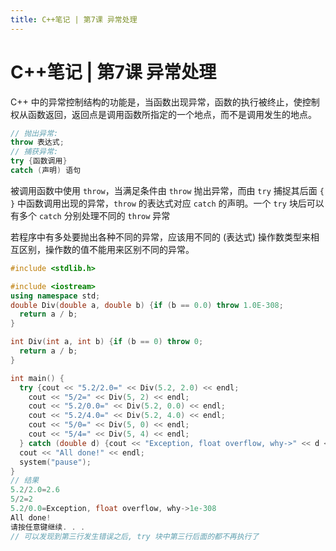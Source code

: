 ```yaml
---
title: C++笔记 | 第7课 异常处理
---
```


# C++笔记 | 第7课 异常处理

C++ 中的异常控制结构的功能是，当函数出现异常，函数的执行被终止，使控制权从函数返回，返回点是调用函数所指定的一个地点，而不是调用发生的地点。

```cpp
// 抛出异常:
throw 表达式;
// 捕获异常:
try {函数调用}
catch (声明) 语句
```

被调用函数中使用 `throw`，当满足条件由 `throw` 抛出异常，而由 `try` 捕捉其后面 `{ }` 中函数调用出现的异常，`throw` 的表达式对应 `catch` 的声明。一个 `try` 块后可以有多个 `catch` 分别处理不同的 `throw` 异常

若程序中有多处要抛出各种不同的异常，应该用不同的 (表达式) 操作数类型来相互区别，操作数的值不能用来区别不同的异常。

```cpp
#include <stdlib.h>

#include <iostream>
using namespace std;
double Div(double a, double b) {if (b == 0.0) throw 1.0E-308;
  return a / b;
}

int Div(int a, int b) {if (b == 0) throw 0;
  return a / b;
}

int main() {
  try {cout << "5.2/2.0=" << Div(5.2, 2.0) << endl;
    cout << "5/2=" << Div(5, 2) << endl;
    cout << "5.2/0.0=" << Div(5.2, 0.0) << endl;
    cout << "5.2/4.0=" << Div(5.2, 4.0) << endl;
    cout << "5/0=" << Div(5, 0) << endl;
    cout << "5/4=" << Div(5, 4) << endl;
  } catch (double d) {cout << "Exception, float overflow, why->" << d << endl;} catch (int i) {cout << "Exception, integer overflow, why->" << i << endl;}
  cout << "All done!" << endl;
  system("pause");
}
// 结果
5.2/2.0=2.6
5/2=2
5.2/0.0=Exception, float overflow, why->1e-308
All done!
请按任意键继续. . .
// 可以发现到第三行发生错误之后, try 块中第三行后面的都不再执行了
```
